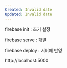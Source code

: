 ```yaml
---
Created: Invalid date
Updated: Invalid date
---
```

firebase init : 초기 설정

firebase serve : 개발

firebase deploy : 서버에 반영

http://localhost:5000
